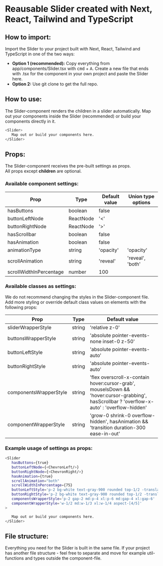 # Reausable Slider created with Next, React, Tailwind and TypeScript

## How to import:

Import the Slider to your project built with Next, React, Tailwind and TypeScript in one of the two ways:

- **Option 1 (recommended):** Copy everything from app/components/Slider.tsx with <kbd>cmd</kbd> + <kbd>A</kbd>. Create a new file that ends with .tsx for the component in your own project and paste the Slider here.
- **Option 2:** Use git clone to get the full repo.

## How to use:

The Slider-component renders the children in a slider automatically. Map out your components inside the Slider (recommended) or build your components directly in it.

```bash
<Slider>
   Map out or build your components here.
</Slider>
```

## Props:

The Slider-component receives the pre-built settings as props.
<br/>
All props except **children** are optional.

### Available component settings:

| Prop                    | Type      | Default value | Union type options |
| ----------------------- | --------- | ------------- | ------------------ |
| hasButtons              | boolean   | false         |
| buttonLeftNode          | ReactNode | '<'           |
| buttonRightNode         | ReactNode | '>'           |
| hasScrollbar            | boolean   | false         |
| hasAnimation            | boolean   | false         |
| animationType           | string    | 'opacity'     | 'opacity'          |
| scrollAnimation         | string    | 'reveal'      | 'reveal', 'both'   |
| scrollWidthInPercentage | number    | 100           |

### Available classes as settings:

We do not recommend changing the styles in the Slider-component file.
<br/>
Add more styling or override default class values on elements with the following props:

| Prop                   | Type   | Default value                                                                                                                               |
| ---------------------- | ------ | ------------------------------------------------------------------------------------------------------------------------------------------- |
| sliderWrapperStyle     | string | 'relative z-0'                                                                                                                              |
| buttonsWrapperStyle    | string | 'absolute pointer-events-none inset-0 z-50'                                                                                                 |
| buttonLeftStyle        | string | 'absolute pointer-events-auto'                                                                                                              |
| buttonRightStyle       | string | 'absolute pointer-events-auto'                                                                                                              |
| componentsWrapperStyle | string | 'flex overscroll-x-contain hover:cursor-grab', mouseIsDown && 'hover:cursor-grabbing', hasScrollbar ? 'overflow-x-auto' : 'overflow-hidden' |
| componentWrapperStyle  | string | 'grow-0 shrink-0 overflow-hidden', hasAnimation && 'transition duration-300 ease-in-out'                                                    |

### Example usage of settings as props:

```bash
<Slider
   hasButtons={true}
   buttonLeftNode={<ChevronLeft/>}
   buttonRightNode={<ChevronRight/>}
   hasAnimation={true}
   scrollAnimation="both"
   scrollWidthInPercentage={75}
   buttonLeftStyle='p-2 bg-white text-gray-900 rounded top-1/2 -translate-y-1/2 left-6 opacity-100 transition-opacity disabled:opacity-0'
   buttonRightStyle='p-2 bg-white text-gray-900 rounded top-1/2 -translate-y-1/2 right-6 opacity-100 transition-opacity disabled:opacity-0'
   componentsWrapperStyle='p-2 gap-2 md:p-4 xl:p-6 md:gap-4 xl:gap-6'
   componentWrapperStyle='w-1/2 md:w-1/3 xl:w-1/4 aspect-[4/5]'
>

   Map out or build your components here.
</Slider>
```

## File structure:

Everything you need for the Slider is built in the same file. If your project has another file structure - feel free to separate and move for example util-functions and types outside the component-file.
